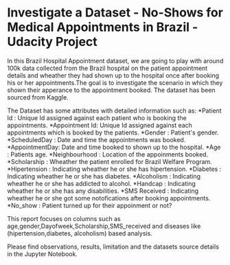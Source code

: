 # Investigate a Dataset - No-Shows for Medical Appointments in Brazil - Udacity Project
In this Brazil Hospital Appointment dataset, we are going to play with around 100k data collected from the Brazil hospital on the patient appointment details and
wheather they had shown up to the hospital once after booking his or her appointments.The goal is to investigate the scenario in which they shown their
apperance to the appointment booked. The dataset has been sourced from Kaggle. 

The Dataset has some attributes with detailed information such as:
  *Patient Id : Unique Id assigned against each patient who is booking the appointments.
  *Appointment Id: Unique Id assigned against each appointments which is booked by the patients.
  *Gender : Patient's gender.
  *ScheduledDay : Date and time the appointments was booked.
  *AppointmentDay: Date and time booked to shown up to the hospital.
  *Age : Patients age.
  *Neighbourhood : Location of the appoinments booked.
  *Scholarship : Wheather the patient enrolled for Brazil Welfare Program.
  *Hipertension : Indicating wheather he or she has hipertension.
  *Diabetes : Indicating wheather he or she has diabetes.
  *Alcoholism : Indicating wheather he or she has addicted to alcohol.
  *Handcap : Indicating wheather he or she has any disabilities.
  *SMS Received : Indicating wheather he or she got some notofications after booking appointments.
  *No_show : Patient turned up for their appoinment or not?

This report focuses on columns such as age,gender,Dayofweek,Scholarship,SMS_received and diseases like (hipertension,diabetes, alcoholism) based
analysis.

Please find observations, results, limitation and the datasets source details in the Jupyter Notebook.
